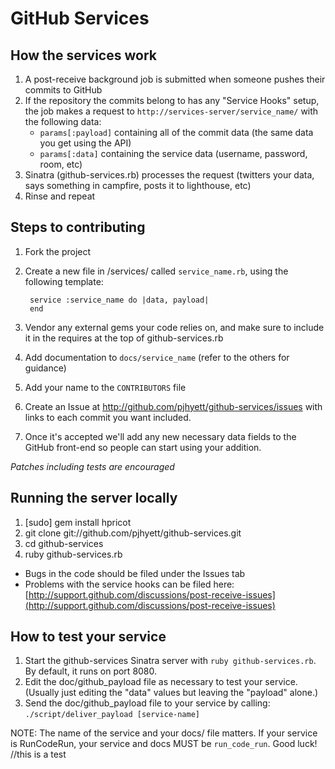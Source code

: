 GitHub Services
===============

How the services work
---------------------

1. A post-receive background job is submitted when someone pushes their 
   commits to GitHub
2. If the repository the commits belong to has any "Service Hooks" setup, the
   job makes a request to `http://services-server/service_name/` with the
   following data:
    - `params[:payload]` containing all of the commit data (the same data you get using the API)
    - `params[:data]` containing the service data (username, password, room, etc)
3. Sinatra (github-services.rb) processes the request (twitters your data, says
   something in campfire, posts it to lighthouse, etc)
4. Rinse and repeat

Steps to contributing
---------------------

1. Fork the project
2. Create a new file in /services/ called `service_name.rb`, using the following
   template:

        service :service_name do |data, payload|
        end

3. Vendor any external gems your code relies on, and make sure to include it in
   the requires at the top of github-services.rb
4. Add documentation to `docs/service_name` (refer to the others for guidance)
5. Add your name to the `CONTRIBUTORS` file
6. Create an Issue at http://github.com/pjhyett/github-services/issues with
   links to each commit you want included.
7. Once it's accepted we'll add any new necessary data fields to the GitHub
   front-end so people can start using your addition.

*Patches including tests are encouraged*

Running the server locally
--------------------------

1. [sudo] gem install hpricot
2. git clone git://github.com/pjhyett/github-services.git
3. cd github-services
4. ruby github-services.rb

* Bugs in the code should be filed under the Issues tab
* Problems with the service hooks can be filed here: [http://support.github.com/discussions/post-receive-issues](http://support.github.com/discussions/post-receive-issues)

How to test your service
------------------------

1. Start the github-services Sinatra server with `ruby github-services.rb`. By
   default, it runs on port 8080.
2. Edit the doc/github_payload file as necessary to test your service.  (Usually
   just editing the "data" values but leaving the "payload" alone.)
3. Send the doc/github_payload file to your service by calling:
   `./script/deliver_payload [service-name]`  

NOTE: The name of the service and your docs/ file matters. If your service is RunCodeRun, your service
and docs MUST be `run_code_run`. Good luck!
//this is a test

